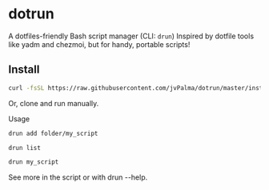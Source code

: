 # dotrun

A dotfiles-friendly Bash script manager (CLI: `drun`)
Inspired by dotfile tools like yadm and chezmoi, but for handy, portable scripts!

## Install

```bash
curl -fsSL https://raw.githubusercontent.com/jvPalma/dotrun/master/install-dotrun.sh | bash
````

Or, clone and run manually.

Usage
```bash
drun add folder/my_script

drun list

drun my_script
```

See more in the script or with drun --help.


